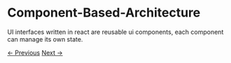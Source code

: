 # Component-Based-Architecture

UI interfaces written in react are reusable ui components, each component can manage its own state. 


[<- Previous](1-What-Is.md) [Next ->](3-React-Virtual-DOM.md)
                
